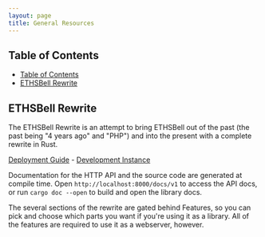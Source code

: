 ```yaml
---
layout: page
title: General Resources
---
```


## Table of Contents
- [Table of Contents](#table-of-contents)
- [ETHSBell Rewrite](#ethsbell-rewrite)

## ETHSBell Rewrite

The ETHSBell Rewrite is an attempt to bring ETHSBell out of the past (the past being "4 years ago" and "PHP") and into the present with a complete rewrite in Rust.

[Deployment Guide](https://github.com/chromezoneeths/ethsbell-rewrite/#deployment) - 
[Development Instance](https://bell-dev.wolo.dev)

Documentation for the HTTP API and the source code are generated at compile time. Open `http://localhost:8000/docs/v1` to access the API docs, or run `cargo doc --open` to build and open the library docs.

The several sections of the rewrite are gated behind Features, so you can pick and choose which parts you want if you're using it as a library. All of the features are required to use it as a webserver, however.